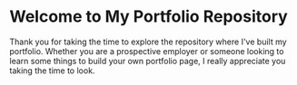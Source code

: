 # Welcome to My Portfolio Repository

Thank you for taking the time to explore the repository where I've built my portfolio. Whether you are a prospective employer or someone looking to learn some things to build your own portfolio page, I really appreciate you taking the time to look. 
